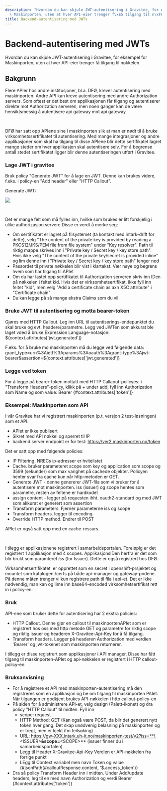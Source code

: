 ```yaml
---
description: "Hvordan du kan skjule JWT-autentisering i Gravitee, for eksempel for\
  \ Maskinporten, uten at hver API-eier trenger f\xE5 tilgang til n\xF8kkelen."
title: Backend-autentisering med JWTs
---
```


# Backend-autentisering med JWTs

Hvordan du kan skjule JWT-autentisering i Gravitee, for eksempel for Maskinporten, uten at hver API-eier trenger få tilgang til nøkkelen.


## Bakgrunn


Flere APIer hos andre institusjoner, bl.a. DFØ, krever autentisering med maskinporten. Andre API kan kreve autentisering med andre Authorization servers. Som oftest er det best om applikasjonen får tilgang og autentiserer direkte mot Authorization serveren, men noen ganger kan de være hensiktsmessig å autentisere api gateway mot api gateway


 


DFØ har satt opp APIene sine i maskinporten slik at man er nødt til å bruke virksomhetssertifikatet til autentisering. Med mange integrasjoner og andre applikasjoner som skal ha tilgang til disse APIene blir dette sertifikatet lagret mange steder om hver applikasjon skal autentisere selv. For å begrense antall stedet sertifikatet ligger blir denne autentiseringen utført i Gravitee.


### Lage JWT i gravitee


Bruk policy "Generate JWT" for å lage en JWT. Denne kan brukes videre, f.eks. i policy-en "Add header" eller "HTTP Callout".


Generate JWT:


[![](/datadeling/img/image-20200928103116-1.png)](/datadeling/img/image-20200928103116-1.png)


 


Det er mange felt som må fylles inn, hvilke som brukes er litt forskjellig i ulike authorizasjon servere Disse er verdt å merke seg:


* Om sertifikatet er lagret på filsystemet (ta kontakt med intark-drift for dette), velg "The content of the private key is provided by reading a PKCS12/JKS/PEM file from file system" under "Key resolver". Path til riktig mappe skrives inn i "Private key / Secret key / key store path". Hvis ikke velg "The content of the private key/secret is provided inline" og lim denne inn i "Private key / Secret key / key store path" lenger ned
* Passordet til private nøkkelen blir vist i klartekst. Vær nøye og begrens hvem som har tilgang til APIet
* Om du har lastet opp sertifikatet til Authorization serveren skriv inn IDen på nøkkelen i feltet kid. Hvis det er virksomhetsertifikat, ikke fyll inn feltet "kid", men velg "Add a certificate chain as axn X5C attribute" i "Certificate chain"
* Du kan legge på så mange ekstra Claims som du vil


### Bruke JWT til autentisering og motta bearer-token


Gjøres med HTTP Callout. Leg inn URL til autentiserings-endepunktet du skal bruke og evt. headere/parametre. Legg ved JWTen som akkurat ble laget vded å bruke Expression Language-notasjon: ${context.attributes['jwt.generated']}


F.eks. for å bruke mo maskinporten må du legge ved følgende data: grant\_type=urn%3Aietf%3Aparams%3Aoauth%3Agrant-type%3Ajwt-bearer&assertion=${context.attributes['jwt.generated']}


### Legge ved token


For å legge på bearer-token mottatt med HTTP Callaout-policyes: i "Transform Headers"-policy, klikk på + under add, fyll inn Authorization som Name og som value: Bearer {#context.attributes['token']}


### Eksempel: Maskinporten som API


I vår Gravitee har vi registrert maskinporten (p.t. versjon 2 test-løsningen) som et API.


* APIet er ikke publisert
* Sikret med API nøkkel og sperret til IP
* backend server endpoint er for test: https://ver2.maskinporten.no/token


Det er satt opp med følgende policies:


* IP Filtering. NRECs ip-adresser er hvitelistet
* Cache. bruker parameteret scope som key og application som scope og 3599 (sekunder) som max varighet på cachede objekter. Policyen henter svar fra cache kun når http-metoden er GET.
* Generate JWT - denne genererer JWT-fila som vi bruker for å autentisere mot maskinporten. iss (issuer) og scope hentes som parametre, resten av feltene er hardkodet
* assign content - legger på requesten ihht. oauth2-standard og med JWT som akkurat er generert som assertion
* Transform parameters. Fjerner parameterne iss og scope
* Transform headers. legger til encoding
* Override HTTP method. Endrer til POST


APIet er også satt opp med en cache-ressurs.


 


I tilegg er applikasjonene registrert i samarbeidsportalen. Foreløpig er det registrert 1 applikasjon med 4 scopes. ApplikasjonsIDen herfra er det som blir brukt som paramteret *iss* (for Issuer). Dette er også registrert hos DFØ.


Virksomhetsertifikatet  er opprettet som en secret i openshift-prsjektet og mountet som katalogen /certs på både api-manager og gateway-podene. På denne måten trenger vi kun registrere path til fila i api-et. Det er ikke nødvendig, man kan og lime inn base64-encoded virksomhetsertifikat rett in i policy-en.


### Bruk


API-ene som bruker dette for autentisering har 2 ekstra policies:


* HTTP Callout. Denne gjør en callout til maskinportenAPIet som er registrert hos oss med http metode GET og parametre for riktig scope og riktig issuer og headeren X-Gravitee-Api-Key for å få tilgang.
* Transform headers. Legger på headeren Authorization med verdien 'Bearer' og jwt-tokenet som maskinporten returnerer.


I tillegg er disse registrert som applikasjoner i API manager. Disse har fått tilgang til maskinporten-APIet og api-nøkkelen er registrert i HTTP callout-policy-en


### Bruksanvisning


* For å registrere et API med maskinporten-autentisering må den registreres som en applikasjon og be om tilgang til maskinporten PAIet. Når tilgangen er godkjent brukes API-nøkkelen i http callout-policy-en
* På siden for å administrere API-et, velg design (Palett-ikonet) og dra policy "HTTP Callout" til midten. Fyll inn
	+ scope: request
	+ HTTP Method: GET (Kan også være POST, da blir det generert nytt token hver gang. Det skap unødvenig belasning på maskinporten og er tregt, men er kjekt ifm feilsøking)
	+ URL: https://gw-XXX.intark.uh-it.no/maskinporten-test/v2?iss=**\<ISSUER\>**&scope=**\<SCOPE\>** (issuer finner du i samarbeidsportalen)
	+ Legg til Header X-Gravitee-Api-Key Verdien er API-nøkkelen fra forrige punkt
	+ LEgg til Context variabel men navn Token og value {#jsonPath(#calloutResponse.content, '$.access\_token')}
* Dra så policy Transform Header inn i midten. Under Add/update headers, leg til en med navn Authorization og verdi Bearer {#context.attributes['token']}